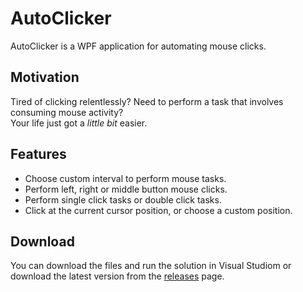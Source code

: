 # AutoClicker

AutoClicker is a WPF application for automating mouse clicks.

## Motivation

Tired of clicking relentlessly? Need to perform a task that involves consuming mouse activity?
<br>Your life just got a _little bit_ easier.


## Features
* Choose custom interval to perform mouse tasks.
* Perform left, right or middle button mouse clicks.
* Perform single click tasks or double click tasks.
* Click at the current cursor position, or choose a custom position.

## Download ##
You can download the files and run the solution in Visual Studiom or download the latest version from the [releases](https://github.com/oriash93/AutoClicker/releases) page.

<!---
Add how to download and use?
What else?
-->
